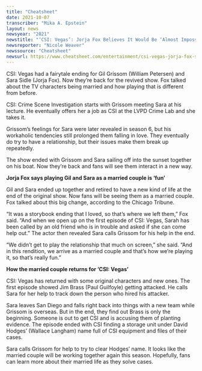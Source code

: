 ```yaml
---
title: "Cheatsheet"
date: 2021-10-07
transcriber: "Mika A. Epstein"
layout: news
newsyear: "2021"
newstitle: "‘CSI: Vegas’: Jorja Fox Believes It Would Be ‘Almost Impossible’ For Sara To Return Without Grissom"
newsreporter: "Nicole Weaver"
newssource: "Cheatsheet"
newsurl: https://www.cheatsheet.com/entertainment/csi-vegas-jorja-fox-says-playing-gil-sara-married-couple-fun.html/
---
```


CSI: Vegas had a fairytale ending for Gil Grissom (William Petersen) and Sara Sidle (Jorja Fox). Now they’re back for the revived show. Fox talked about the TV characters being married and how playing that is different from before.

CSI: Crime Scene Investigation starts with Grissom meeting Sara at his lecture. He eventually offers her a job as CSI at the LVPD Crime Lab and she takes it.

Grissom’s feelings for Sara were later revealed in season 6, but his workaholic tendencies still prolonged them falling in love. They eventually do try to have a relationship, but their issues make them break up repeatedly.

The show ended with Grissom and Sara sailing off into the sunset together on his boat. Now they’re back and fans will see them interact in a new way.

**Jorja Fox says playing Gil and Sara as a married couple is ‘fun’**

Gil and Sara ended up together and retired to have a new kind of life at the end of the original show. Now fans will be seeing them as a married couple. Fox talked about this big change, according to the Chicago Tribune.

“It was a storybook ending that I loved, so that’s where we left them,” Fox said. “And when we open up on the first episode of CSI: Vegas, Sarah has been called by an old friend who is in trouble and asked if she can come help out.” The actor then revealed Sara calls Grissom for his help in the end.

“We didn’t get to play the relationship that much on screen,” she said. “And in this rendition, we arrive as a married couple and that’s how we’re playing it, so that’s really fun.”

**How the married couple returns for ‘CSI: Vegas’**

CSI: Vegas has returned with some original characters and new ones. The first episode showed Jim Brass (Paul Guilfoyle) getting attacked. He calls Sara for her help to track down the person who hired his attacker.

Sara leaves San Diego and falls right back into things with a new team while Grissom is overseas. But in the end, they find out Brass is only the beginning. Someone is out to get CSI and is accusing them of planting evidence. The episode ended with CSI finding a storage unit under David Hodges’ (Wallace Langham) name full of CSI equipment and files of their cases.

Sara calls Grissom for help to try to clear Hodges’ name. It looks like the married couple will be working together again this season. Hopefully, fans can learn more about their married life as they solve cases.
